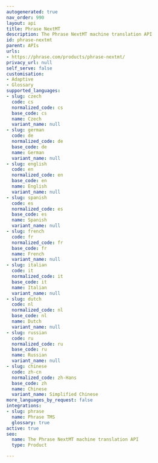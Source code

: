 ```yaml
---
autogenerated: true
nav_order: 990
layout: api
title: Phrase NextMT
description: The Phrase NextMT machine translation API
id: phrase-nextmt
parent: APIs
urls:
- https://phrase.com/products/phrase-nextmt/
privacy_url: null
self_serve: false
customisation:
- Adaptive
- Glossary
supported_languages:
- slug: czech
  code: cs
  normalized_code: cs
  base_code: cs
  name: Czech
  variant_name: null
- slug: german
  code: de
  normalized_code: de
  base_code: de
  name: German
  variant_name: null
- slug: english
  code: en
  normalized_code: en
  base_code: en
  name: English
  variant_name: null
- slug: spanish
  code: es
  normalized_code: es
  base_code: es
  name: Spanish
  variant_name: null
- slug: french
  code: fr
  normalized_code: fr
  base_code: fr
  name: French
  variant_name: null
- slug: italian
  code: it
  normalized_code: it
  base_code: it
  name: Italian
  variant_name: null
- slug: dutch
  code: nl
  normalized_code: nl
  base_code: nl
  name: Dutch
  variant_name: null
- slug: russian
  code: ru
  normalized_code: ru
  base_code: ru
  name: Russian
  variant_name: null
- slug: chinese
  code: zh-cn
  normalized_code: zh-Hans
  base_code: zh
  name: Chinese
  variant_name: Simplified Chinese
more_languages_by_request: false
integrations:
- slug: phrase
  name: Phrase TMS
  glossary: true
active: true
seo:
  name: The Phrase NextMT machine translation API
  type: Product

---
```


